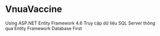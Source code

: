 # VnuaVaccine
Using ASP.NET Entity Framework 4.6
Truy cập dữ liệu SQL Server thông qua Entity Framework Database First
